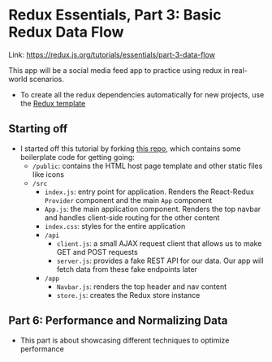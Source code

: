 # Redux Essentials, Part 3: Basic Redux Data Flow

Link: https://redux.js.org/tutorials/essentials/part-3-data-flow

This app will be a social media feed app to practice using redux in real-world scenarios.

- To create all the redux dependencies automatically for new projects, use the [Redux template](!https://github.com/reduxjs/cra-template-redux)

## Starting off
- I started off this tutorial by forking [this repo](!https://github.com/reduxjs/redux-essentials-example-app), which contains some boilerplate code for getting going:
  - `/public`: contains the HTML host page template and other static files like icons
  - `/src`
    - `index.js`: entry point for application. Renders the React-Redux `Provider` component and the main `App` component
    - `App.js`: the main application component. Renders the top navbar and handles client-side routing for the other content
    - `index.css`: styles for the entire application
    - `/api`
      - `client.js`: a small AJAX request client that allows us to make GET and POST requests
      - `server.js`: provides a fake REST API for our data. Our app will fetch data from these fake endpoints later
    - `/app`
      - `Navbar.js`: renders the top header and nav content
      - `store.js`: creates the Redux store instance

## Part 6: Performance and Normalizing Data
- This part is about showcasing different techniques to optimize performance